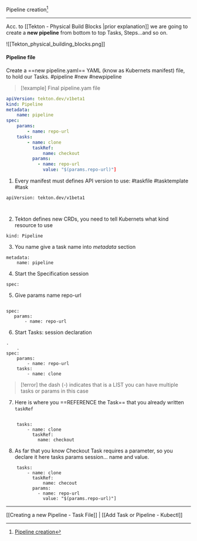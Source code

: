 Pipeline creation[^1]
***

Acc. to [[Tekton - Physical Build Blocks |prior explanation]] we are going to create a **new pipeline** from bottom to top Tasks, Steps...and so on.

![[Tekton_physical_building_blocks.png]]

#### Pipeline file

Create a ==new pipeline.yaml== YAML (know as Kubernets manifest) file, to hold our Tasks.
#pipeline  #new #newpipeline

>[!example] Final pipeline.yam file

```yaml
apiVersion: tekton.dev/v1beta1
kind: Pipeline
metadata: 
	name: pipeline
spec:
	params:
		- name: repo-url
	tasks:
		- name: clone
		  taskRef: 
			  name: checkout
		  params:
			- name: repo-url
			  value: "$(params.repo-url)"]


```

1. Every manifest must defines API version to use:
#taskfile #tasktemplate #task
```
apiVersion: tekton.dev/v1beta1

	
```

2. Tekton defines new CRDs, you need to tell Kubernets what kind resource to use
```
kind: Pipeline
```

3. You name give a task name into *metadata* section
```
metadata: 
	name: pipeline
```

4. Start the Specification session
```
spec:
```
5. Give params name repo-url
 ```
	 
spec:
	params:
		- name: repo-url
```

6.  Start Tasks: session declaration
```
.
	.
spec:
	params:
		- name: repo-url
	tasks:
		- name: clone
```

>[!error] the dash (-) indicates that is a LIST you can have multiple tasks or params in this case

7. Here is where you ==REFERENCE  the Task== that you already written ```taskRef```

```

	tasks:
		- name: clone
		  taskRef:
			name: checkout
```

8. As far that you know Checkout Task requires a parameter, so you declare it here tasks params session... name and value.

```
	tasks:
		- name: clone
		  taskRef: 
			  name: checout
		  params:
			- name: repo-url
			  value: "$(params.repo-url)"]
```


***
[[Creating a new Pipeline - Task File]] | [[Add Task or Pipeline - Kubectl]]

[^1]: [Pipeline creation](https://www.coursera.org/learn/continuous-integration-and-continuous-delivery-ci-cd/lecture/0Srjv/building-a-tekton-pipeline)